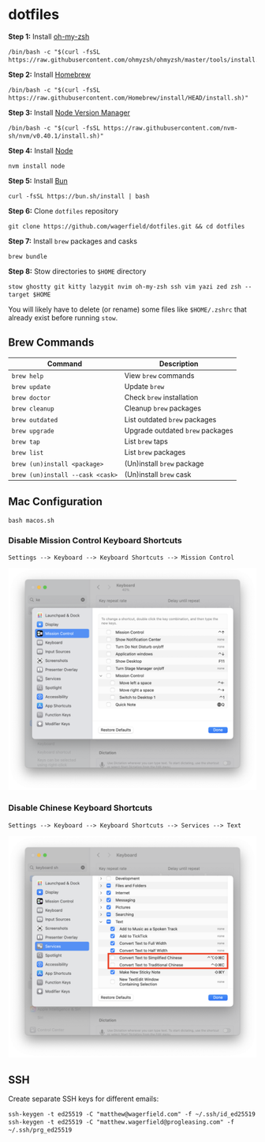 # dotfiles

**Step 1:** Install [oh-my-zsh](https://ohmyz.sh)

    /bin/bash -c "$(curl -fsSL https://raw.githubusercontent.com/ohmyzsh/ohmyzsh/master/tools/install.sh)"

**Step 2:** Install [Homebrew](https://brew.sh)

    /bin/bash -c "$(curl -fsSL https://raw.githubusercontent.com/Homebrew/install/HEAD/install.sh)"

**Step 3:** Install [Node Version Manager](https://github.com/nvm-sh/nvm#readme)

    /bin/bash -c "$(curl -fsSL https://raw.githubusercontent.com/nvm-sh/nvm/v0.40.1/install.sh)"

**Step 4:** Install [Node](https://nodejs.org)

    nvm install node

**Step 5:** Install [Bun](https://bun.sh)

    curl -fsSL https://bun.sh/install | bash

**Step 6:** Clone `dotfiles` repository

    git clone https://github.com/wagerfield/dotfiles.git && cd dotfiles

**Step 7:** Install `brew` packages and casks

    brew bundle

**Step 8:** Stow directories to `$HOME` directory

    stow ghostty git kitty lazygit nvim oh-my-zsh ssh vim yazi zed zsh --target $HOME

You will likely have to delete (or rename) some files like `$HOME/.zshrc` that already exist before running `stow`.

## Brew Commands

| Command                          | Description                      |
| -------------------------------- | -------------------------------- |
| `brew help`                      | View `brew` commands             |
| `brew update`                    | Update `brew`                    |
| `brew doctor`                    | Check `brew` installation        |
| `brew cleanup`                   | Cleanup `brew` packages          |
| `brew outdated`                  | List outdated `brew` packages    |
| `brew upgrade`                   | Upgrade outdated `brew` packages |
| `brew tap`                       | List `brew` taps                 |
| `brew list`                      | List `brew` packages             |
| `brew (un)install <package>`     | (Un)install `brew` package       |
| `brew (un)install --cask <cask>` | (Un)install `brew` cask          |

## Mac Configuration

    bash macos.sh

### Disable Mission Control Keyboard Shortcuts

    Settings --> Keyboard --> Keyboard Shortcuts --> Mission Control

![Mission Control Keyboard Shortcuts](assets/mission-control-keyboard-shortcuts.png)

### Disable Chinese Keyboard Shortcuts

    Settings --> Keyboard --> Keyboard Shortcuts --> Services --> Text

![Chinese Keyboard Shortcuts](assets/chinese-keyboard-shortcuts.png)

## SSH

Create separate SSH keys for different emails:

    ssh-keygen -t ed25519 -C "matthew@wagerfield.com" -f ~/.ssh/id_ed25519
    ssh-keygen -t ed25519 -C "matthew.wagerfield@progleasing.com" -f ~/.ssh/prg_ed25519

